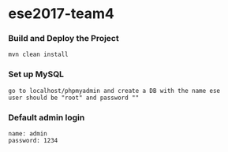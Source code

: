 # ese2017-team4
### Build and Deploy the Project
```
mvn clean install
```

### Set up MySQL
```
go to localhost/phpmyadmin and create a DB with the name ese
user should be "root" and password ""
```

### Default admin login
```
name: admin
password: 1234